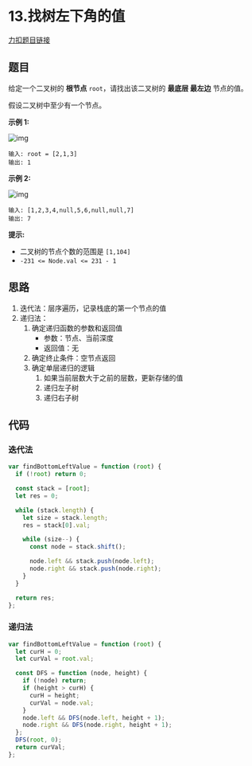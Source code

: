 # 13.找树左下角的值

[力扣题目链接](https://leetcode.cn/problems/find-bottom-left-tree-value/)

## 题目

给定一个二叉树的 **根节点** `root`，请找出该二叉树的 **最底层 最左边** 节点的值。

假设二叉树中至少有一个节点。

 

**示例 1:**

![img](https://assets.leetcode.com/uploads/2020/12/14/tree1.jpg)

```
输入: root = [2,1,3]
输出: 1
```

**示例 2:**

![img](https://assets.leetcode.com/uploads/2020/12/14/tree2.jpg)

```
输入: [1,2,3,4,null,5,6,null,null,7]
输出: 7
```

 

**提示:**

- 二叉树的节点个数的范围是 `[1,104]`
- `-231 <= Node.val <= 231 - 1` 

## 思路

1. 迭代法：层序遍历，记录栈底的第一个节点的值
2. 递归法：
   1. 确定递归函数的参数和返回值
      - 参数：节点、当前深度
      - 返回值：无
   2. 确定终止条件：空节点返回
   3. 确定单层递归的逻辑
      1. 如果当前层数大于之前的层数，更新存储的值
      2. 递归左子树
      3. 递归右子树

## 代码

### 迭代法

~~~js
var findBottomLeftValue = function (root) {
  if (!root) return 0;

  const stack = [root];
  let res = 0;

  while (stack.length) {
    let size = stack.length;
    res = stack[0].val;

    while (size--) {
      const node = stack.shift();

      node.left && stack.push(node.left);
      node.right && stack.push(node.right);
    }
  }

  return res;
};
~~~

### 递归法

~~~js
var findBottomLeftValue = function (root) {
  let curH = 0;
  let curVal = root.val;

  const DFS = function (node, height) {
    if (!node) return;
    if (height > curH) {
      curH = height;
      curVal = node.val;
    }
    node.left && DFS(node.left, height + 1);
    node.right && DFS(node.right, height + 1);
  };
  DFS(root, 0);
  return curVal;
};
~~~

